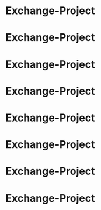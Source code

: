 # Exchange-Project
# Exchange-Project
# Exchange-Project
# Exchange-Project
# Exchange-Project
# Exchange-Project
# Exchange-Project
# Exchange-Project
